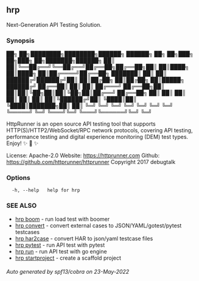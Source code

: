 ## hrp

Next-Generation API Testing Solution.

### Synopsis


██╗  ██╗████████╗████████╗██████╗ ██████╗ ██╗   ██╗███╗   ██╗███╗   ██╗███████╗██████╗
██║  ██║╚══██╔══╝╚══██╔══╝██╔══██╗██╔══██╗██║   ██║████╗  ██║████╗  ██║██╔════╝██╔══██╗
███████║   ██║      ██║   ██████╔╝██████╔╝██║   ██║██╔██╗ ██║██╔██╗ ██║█████╗  ██████╔╝
██╔══██║   ██║      ██║   ██╔═══╝ ██╔══██╗██║   ██║██║╚██╗██║██║╚██╗██║██╔══╝  ██╔══██╗
██║  ██║   ██║      ██║   ██║     ██║  ██║╚██████╔╝██║ ╚████║██║ ╚████║███████╗██║  ██║
╚═╝  ╚═╝   ╚═╝      ╚═╝   ╚═╝     ╚═╝  ╚═╝ ╚═════╝ ╚═╝  ╚═══╝╚═╝  ╚═══╝╚══════╝╚═╝  ╚═╝

HttpRunner is an open source API testing tool that supports HTTP(S)/HTTP2/WebSocket/RPC
network protocols, covering API testing, performance testing and digital experience
monitoring (DEM) test types. Enjoy! ✨ 🚀 ✨

License: Apache-2.0
Website: https://httprunner.com
Github: https://github.com/httprunner/httprunner
Copyright 2017 debugtalk

### Options

```
  -h, --help   help for hrp
```

### SEE ALSO

* [hrp boom](hrp_boom.md)	 - run load test with boomer
* [hrp convert](hrp_convert.md)	 - convert external cases to JSON/YAML/gotest/pytest testcases
* [hrp har2case](hrp_har2case.md)	 - convert HAR to json/yaml testcase files
* [hrp pytest](hrp_pytest.md)	 - run API test with pytest
* [hrp run](hrp_run.md)	 - run API test with go engine
* [hrp startproject](hrp_startproject.md)	 - create a scaffold project

###### Auto generated by spf13/cobra on 23-May-2022
